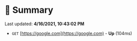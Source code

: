 # 📖 Summary
Last updated: **4/16/2021, 10:43:02 PM**

- `GET` [https://google.com](https://google.com) - **Up** (104ms)
